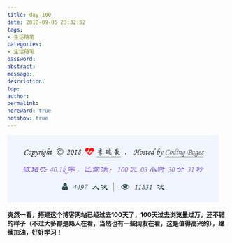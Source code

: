 ```yaml
---
title: day-100
date: 2018-09-05 23:32:52
tags:
- 生活随笔
categories:
- 生活随笔
password:
abstract:
message:
description:
top:
author:
permalink:
noreward: true
notshow: true
---
```

![100天](/day-100/100.png)

<!--more-->

**突然一看，搭建这个博客网站已经过去100天了，100天过去浏览量过万，还不错的样子（不过大多都是熟人在看，当然也有一些网友在看，这是值得高兴的），继续加油，好好学习！**